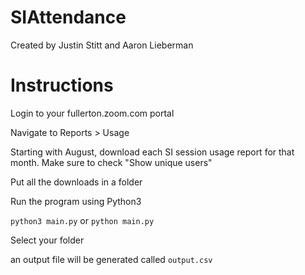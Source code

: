 # SIAttendance

Created by Justin Stitt and Aaron Lieberman

# Instructions

Login to your fullerton.zoom.com portal

Navigate to Reports > Usage

Starting with August, download each SI session usage report for that month. 
Make sure to check "Show unique users"

Put all the downloads in a folder

Run the program using Python3

`python3 main.py` or `python main.py`

Select your folder

an output file will be generated called `output.csv`

